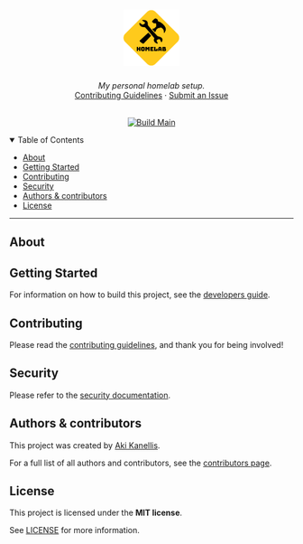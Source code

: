 <!-- markdownlint-disable MD041 -->

<h1 align="center">
    <a href="https://github.com/akikanellis/homelab">
        <img src="docs/images/logo.png" alt="Logo" width="100" height="100">
    </a>
</h1>

<div align="center">
    <i>My personal homelab setup.</i>
    <br />
    <a href="https://github.com/akikanellis/homelab/blob/main/docs/CONTRIBUTING.md">Contributing Guidelines</a>
    ·
    <a href="https://github.com/akikanellis/homelab/issues/new/choose">Submit an Issue</a>
</div>

<div align="center">
<br />

[![Build Main](https://github.com/akikanellis/homelab/actions/workflows/build-main.yml/badge.svg)](https://github.com/akikanellis/homelab/actions/workflows/build-main.yml)

</div>

<details open="open">
<summary>Table of Contents</summary>

- [About](#about)
- [Getting Started](#getting-started)
- [Contributing](#contributing)
- [Security](#security)
- [Authors & contributors](#authors--contributors)
- [License](#license)

</details>

---

## About

## Getting Started

For information on how to build this project, see the [developers guide](docs/DEVELOPERS_GUIDE.md).

## Contributing

Please read the [contributing guidelines](docs/CONTRIBUTING.md), and thank you
for being involved!

## Security

Please refer to the [security documentation](docs/SECURITY.md).

## Authors & contributors

This project was created by [Aki Kanellis](https://github.com/akikanellis).

For a full list of all authors and contributors, see the
[contributors page](https://github.com/akikanellis/homelab/contributors).

## License

This project is licensed under the **MIT license**.

See [LICENSE](LICENSE.txt) for more information.
